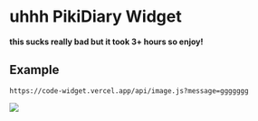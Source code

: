 # uhhh PikiDiary Widget 

**this sucks really bad but it took 3+ hours so enjoy!**

## Example

```https://code-widget.vercel.app/api/image.js?message=ggggggg```

<img src="https://code-widget.vercel.app/api/image.js?message=ggggggg">

